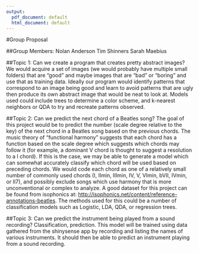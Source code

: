 ```yaml
---
output:
  pdf_document: default
  html_document: default
---
```

#Group Proposal

##Group Members: 
Nolan Anderson Tim Shinners Sarah Maebius

##Topic 1: 
Can we create a program that creates pretty abstract images? We would acquire a set of images (we would probably have multiple small folders) that are “good” and maybe images that are “bad” or “boring” and use that as training data. Ideally our program would identify patterns that correspond to an image being good and learn to avoid patterns that are ugly then produce its own abstract image that would be neat to look at. Models used could include trees to determine a color scheme, and k-nearest neighbors or QDA to try and recreate patterns observed.

##Topic 2: 
Can we predict the next chord of a Beatles song? The goal of this project would be to predict the number (scale degree relative to the key) of the next chord in a Beatles song based on the previous chords. The music theory of “functional harmony” suggests that each chord has a function based on the scale degree which suggests which chords may follow it (for example, a dominant V chord is thought to suggest a resolution to a I chord). If this is the case, we may be able to generate a model which can somewhat accurately classify which chord will be used based on preceding chords. We would code each chord as one of a relatively small number of commonly used chords (I, IImin, IIImin, IV, V, VImin, bVII, IVmin, or II7), and possibly exclude songs which use harmony that is more unconventional or complex to analyze. A good dataset for this project can be found from isophonics at: http://isophonics.net/content/reference-annotations-beatles. The methods used for this could be a number of classification models such as Logistic, LDA, QDA, or regression trees.

##Topic 3: 
Can we predict the instrument being played from a sound recording? Classification, prediction. This model will be trained using data gathered from the shinysense app by recording and listing the names of various instruments. It should then be able to predict an instrument playing from a sound recording.
